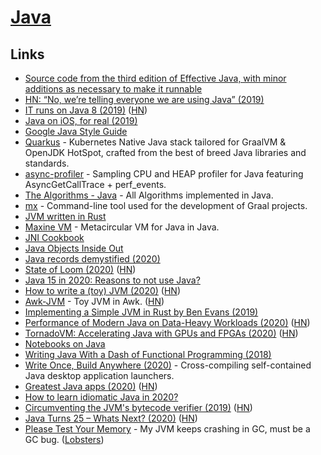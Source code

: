 # [Java](<https://en.wikipedia.org/wiki/Java_(programming_language)>)

## Links

- [Source code from the third edition of Effective Java, with minor additions as necessary to make it runnable](https://github.com/jbloch/effective-java-3e-source-code)
- [HN: “No, we’re telling everyone we are using Java” (2019)](https://news.ycombinator.com/item?id=19346017)
- [IT runs on Java 8 (2019)](https://news.ycombinator.com/item?id=19877916) ([HN](https://news.ycombinator.com/item?id=19877916))
- [Java on iOS, for real (2019)](https://gluonhq.com/java-on-ios-for-real/)
- [Google Java Style Guide](https://google.github.io/styleguide/javaguide.html)
- [Quarkus](https://quarkus.io/) - Kubernetes Native Java stack tailored for GraalVM & OpenJDK HotSpot, crafted from the best of breed Java libraries and standards.
- [async-profiler](https://github.com/jvm-profiling-tools/async-profiler) - Sampling CPU and HEAP profiler for Java featuring AsyncGetCallTrace + perf_events.
- [The Algorithms - Java](https://github.com/TheAlgorithms/Java) - All Algorithms implemented in Java.
- [mx](https://github.com/graalvm/mx) - Command-line tool used for the development of Graal projects.
- [JVM written in Rust](https://github.com/douchuan/jvm)
- [Maxine VM](https://github.com/beehive-lab/Maxine-VM) - Metacircular VM for Java in Java.
- [JNI Cookbook](https://github.com/mkowsiak/jnicookbook)
- [Java Objects Inside Out](https://shipilev.net/jvm/objects-inside-out/)
- [Java records demystified (2020)](https://isank.dev/posts/java-14-records/)
- [State of Loom (2020)](https://cr.openjdk.java.net/~rpressler/loom/loom/sol1_part1.html) ([HN](https://news.ycombinator.com/item?id=23201559))
- [Java 15 in 2020: Reasons to not use Java?](https://dev.to/brunoborges/java-15-in-2020-reasons-to-not-use-java-3ekg)
- [How to write a (toy) JVM (2020)](https://zserge.com/posts/jvm/) ([HN](https://news.ycombinator.com/item?id=23390914))
- [Awk-JVM](https://github.com/rethab/awk-jvm) - Toy JVM in Awk. ([HN](https://news.ycombinator.com/item?id=23612910))
- [Implementing a Simple JVM in Rust by Ben Evans (2019)](https://www.youtube.com/watch?v=7ECbwgkHdAE)
- [Performance of Modern Java on Data-Heavy Workloads (2020)](https://jet-start.sh/blog/2020/06/09/jdk-gc-benchmarks-part1) ([HN](https://news.ycombinator.com/item?id=23465660))
- [TornadoVM: Accelerating Java with GPUs and FPGAs (2020)](https://www.infoq.com/articles/tornadovm-java-gpu-fpga/) ([HN](https://news.ycombinator.com/item?id=23521357))
- [Notebooks on Java](https://justinblank.com/notebooks/)
- [Writing Java With a Dash of Functional Programming (2018)](https://jiahao.codes/blog/writing-java-with-a-dash-of-functional-programming/)
- [Write Once, Build Anywhere (2020)](https://dave.autonoma.ca/blog/2020/06/29/write-once-build-anywhere/) - Cross-compiling self-contained Java desktop application launchers.
- [Greatest Java apps (2020)](https://blogs.oracle.com/javamagazine/the-top-25-greatest-java-apps-ever-written) ([HN](https://news.ycombinator.com/item?id=23676723))
- [How to learn idiomatic Java in 2020?](https://lobste.rs/s/y2nnwd/how_learn_idiomatic_java_2020)
- [Circumventing the JVM's bytecode verifier (2019)](https://anthony.som.codes/blog/2019-12-30-jvm-hackery-noverify/) ([HN](https://news.ycombinator.com/item?id=21921922))
- [Java Turns 25 – Whats Next? (2020)](https://www.oracle.com/a/ocom/docs/corporate/analystrelations/omdia-java-turns-25.pdf) ([HN](https://news.ycombinator.com/item?id=24534629))
- [Please Test Your Memory](https://shipilev.net/jvm/test-your-memory/) - My JVM keeps crashing in GC, must be a GC bug. ([Lobsters](https://lobste.rs/s/jaezro/please_test_your_memory))
